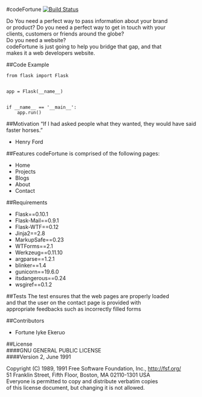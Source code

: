 #codeFortune
[![Build Status](https://travis-ci.org/MrBoggyice/codefortune.svg?branch=master)](https://travis-ci.org/MrBoggyice/codefortune)
 
Do You need a perfect way to pass information about your brand  
or product? Do you need a perfect way to get in touch with your  
clients, customers or friends around the globe?  
Do you need  a website?  
codeFortune is just going to help you bridge that gap, and that  
makes it a web developers website.

##Code Example

```
from flask import Flask


app = Flask(__name__)


if __name__ == '__main__':
    app.run()

```  
##Motivation
“If I had asked people what they wanted, they would have said faster horses.”  
- Henry Ford  

##Features
codeFortune is comprised of the following pages:  
* Home
* Projects
* Blogs
* About
* Contact

##Requirements
* Flask==0.10.1
* Flask-Mail==0.9.1
* Flask-WTF==0.12
* Jinja2==2.8
* MarkupSafe==0.23
* WTForms==2.1
* Werkzeug==0.11.10
* argparse==1.2.1
* blinker==1.4
* gunicorn==19.6.0
* itsdangerous==0.24
* wsgiref==0.1.2

##Tests
The test ensures that the web pages are properly loaded  
and that the user on the contact page is provided with  
appropriate feedbacks such as incorrectly filled forms

##Contributors
* Fortune Iyke Ekeruo

##License  
####GNU GENERAL PUBLIC LICENSE  
   ####Version 2, June 1991  

Copyright (C) 1989, 1991 Free Software Foundation, Inc., <http://fsf.org/>  
51 Franklin Street, Fifth Floor, Boston, MA 02110-1301 USA  
Everyone is permitted to copy and distribute verbatim copies  
of this license document, but changing it is not allowed.  
